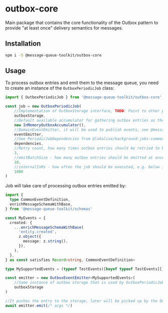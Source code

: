 # outbox-core

Main package that contains the core functionality of the Outbox pattern to provide "at least once" delivery semantics for messages.

## Installation

```bash
npm i -S @message-queue-toolkit/outbox-core
```

## Usage

To process outbox entries and emit them to the message queue, you need to create an instance of the `OutboxPeriodicJob` class:

```typescript
import { OutboxPeriodicJob } from '@message-queue-toolkit/outbox-core';

const job = new OutboxPeriodicJob(
    //Implementation of OutboxStorage interface, TODO: Point to other packages in message-queue-toolkit
    outboxStorage, 
    //Default available accumulator for gathering outbox entries as the process job is progressing.
    new InMemoryOutboxAccumulator(),
    //DomainEventEmitter, it will be used to publish events, see @message-queue-toolkit/core
    eventEmitter,
    //See PeriodicJobDependencies from @lokalise/background-jobs-common
    dependencies,
    //Retry count, how many times outbox entries should be retried to be processed
    3,
    //emitBatchSize - how many outbox entries should be emitted at once
    10,
    //internalInMs - how often the job should be executed, e.g. below it runs every 1sec
    1000
)
```

Job will take care of processing outbox entries emitted by:
```typescript
import {
  type CommonEventDefinition,
  enrichMessageSchemaWithBase,
} from '@message-queue-toolkit/schemas'

const MyEvents = {
  created: {
    ...enrichMessageSchemaWithBase(
      'entity.created',
      z.object({
        message: z.string(),
      }),
    ),
  },
} as const satisfies Record<string, CommonEventDefinition>

type MySupportedEvents = (typeof TestEvents)[keyof typeof TestEvents][]

const emitter = new OutboxEventEmitter<MySupportedEvents>(
    //Same instance of outbox storage that is used by OutboxPeriodicJob
    outboxStorage
)

//It pushes the entry to the storage, later will be picked up by the OutboxPeriodicJob
await emitter.emit(/* args */)
```
